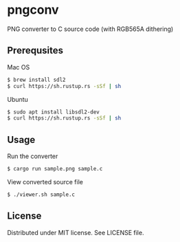 # pngconv
PNG converter to C source code (with RGB565A dithering)

## Prerequsites
Mac OS
```sh
$ brew install sdl2
$ curl https://sh.rustup.rs -sSf | sh
```

Ubuntu
```sh
$ sudo apt install libsdl2-dev
$ curl https://sh.rustup.rs -sSf | sh
```

## Usage
Run the converter
```sh
$ cargo run sample.png sample.c
```

View converted source file
```sh
$ ./viewer.sh sample.c
```

## License
Distributed under MIT license. See LICENSE file.
